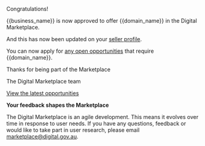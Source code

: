 Congratulations! 

{{business_name}} is now approved to offer {{domain_name}} in the Digital Marketplace. 

And this has now been updated on your [seller profile]({{url_seller_page}}).

You can now apply for [any open opportunities]({{url_latest_opportunities}}) that require {{domain_name}}. 

Thanks for being part of the Marketplace

The Digital Marketplace team

[View the latest opportunities]({{url_latest_opportunities}})

**Your feedback shapes the Marketplace**

The Digital Marketplace is an agile development. This means it evolves over time in response to user needs. If you have any questions, feedback or would like to take part in user research, please email [marketplace@digital.gov.au](mailto:marketplace@digital.gov.au).
